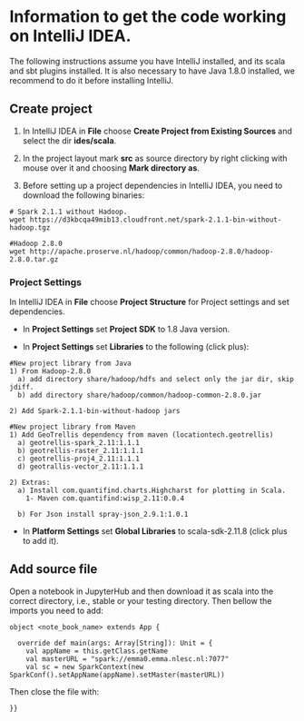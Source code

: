 # Information to get the code working on IntelliJ IDEA.

The following instructions assume you have IntelliJ installed, and its scala and sbt plugins installed. It is also necessary to have Java 1.8.0 installed, we recommend to do it before installing IntelliJ.

## Create project
1) In IntelliJ IDEA in **File** choose **Create Project from Existing Sources** and select the dir **ides/scala**. 

2) In the project layout mark **src** as source directory by right clicking with mouse over it and choosing **Mark directory as**.

3) Before setting up a project dependencies in IntelliJ IDEA, you need to download the following binaries:
```
# Spark 2.1.1 without Hadoop.
wget https://d3kbcqa49mib13.cloudfront.net/spark-2.1.1-bin-without-hadoop.tgz

#Hadoop 2.8.0
wget http://apache.proserve.nl/hadoop/common/hadoop-2.8.0/hadoop-2.8.0.tar.gz
```

### Project Settings

In IntelliJ IDEA in **File** choose **Project Structure** for Project settings and set dependencies. 

* In **Project Settings** set **Project SDK** to 1.8 Java version.

* In **Project Settings** set **Libraries** to the following (click plus):
```
#New project library from Java
1) From Hadoop-2.8.0
  a) add directory share/hadoop/hdfs and select only the jar dir, skip jdiff.
  b) add directory share/hadoop/common/hadoop-common-2.8.0.jar

2) Add Spark-2.1.1-bin-without-hadoop jars

#New project library from Maven
1) Add GeoTrellis dependency from maven (locationtech.geotrellis)
  a) geotrellis-spark_2.11:1.1.1
  b) geotrellis-raster_2.11:1.1.1
  c) geotrellis-proj4_2.11:1.1.1
  d) geotrallis-vector_2.11:1.1.1
  
2) Extras:
  a) Install com.quantifind.charts.Highcharst for plotting in Scala.
    1- Maven com.quantifind:wisp_2.11:0.0.4
  
  b) For Json install spray-json_2.9.1:1.0.1
```

* In **Platform Settings** set **Global Libraries** to scala-sdk-2.11.8 (click plus to add it).

## Add source file

Open a notebook in JupyterHub and then download it as scala into the correct directory, i.e., stable or your testing directory. Then bellow the imports you need to add:
```
object <note_book_name> extends App {
  
  override def main(args: Array[String]): Unit = {
    val appName = this.getClass.getName
    val masterURL = "spark://emma0.emma.nlesc.nl:7077"
    val sc = new SparkContext(new SparkConf().setAppName(appName).setMaster(masterURL))
```

Then close the file with:
```
}}
```
